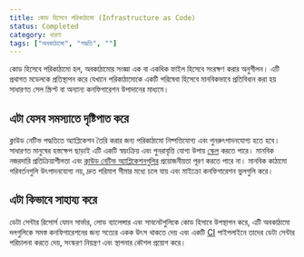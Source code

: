 ```yaml
---
title: কোড হিসেবে পরিকাঠামো (Infrastructure as Code)
status: Completed
category: ধারণা
tags: ["অবকাঠামো", "পদ্ধতি", ""]
---
```


কোড হিসেবে পরিকাঠামো হল, অবকাঠামোর সংজ্ঞা এক বা একধিক ফাইল হিসেবে সংরক্ষণ করার অনুশীলন। এটি প্রথাগত মডেলকে প্রতিস্থাপন করে যেখানে পরিকাঠামোকে একটি পরিষেবা হিসেবে মানবিকভাবে প্রতিবিধান করা হয় সাধারণত সেল স্ক্রিপ্ট বা অন্যান্য কনফিগারেশন উপাদানের মাধ্যমে।

## এটা যেসব সমস্যাতে দৃষ্টিপাত করে

ক্লাউড নেটিভ পদ্ধতিতে অ্যাপ্লিকেশন তৈরি করার জন্য পরিকাঠামো নিষ্পত্তিযোগ্য এবং পুনরুৎপাদনযোগ্য হতে হবে। সাধারণত মানুষের হস্তক্ষেপ ছাড়াই এটি একটি স্বয়ংক্রিয় এবং পুনরাবৃত্তি যোগ্য উপায় [স্কেল](/bn/scalability/) করতে পারে। মানবিক নজরদারি প্রতিক্রিয়াশীলতা এবং [ক্লাউড নেটিভ অ্যাপ্লিকেশনগুলির](/bn/cloud-native-apps/) প্রয়োজনীয়তা পূরণ করতে পারে না। মানবিক কাঠামো পরিবর্তনগুলি উৎপাদনযোগ্য নয়, দ্রুত পরিমাপ সীমার মধ্যে চলে যায় এবং মাইক্রো কনফিগারেশন ভুলগুলি করে।

## এটা কিভাবে সাহায্য করে

ডেটা সেন্টার রিসোর্স যেমন সার্ভার, লোড ব্যালেন্সার এবং সাবনেটগুলিকে কোড হিসাবে উপস্থাপন করে, এটি অবকাঠামো দলগুলিকে সমস্ত কনফিগারেশনের জন্য সত্যের একক উৎস থাকতে দেয় এবং একটি [CI](/bn/continuous-integration/) পাইপলাইনে তাদের ডেটা সেন্টার পরিচালনা করতে দেয়, সংস্করণ নিয়ন্ত্রণ এবং স্থাপনার কৌশল প্রয়োগ করে।

